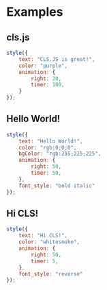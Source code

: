 # Examples

## cls.js

```javascript
style({
	text: "CLS.JS is great!",
    color: "purple",
    animation: {
        right: 20,
        timer: 100,
    }
});
```

## Hello World!

```javascript
style({
	text: "Hello World!",
    color: "rgb:0;0;0",
    bgColor: "rgb:255;225;225",
    animation: {
        right: 50,
        timer: 50,
    },
    font_style: "bold italic"
});
```

## Hi CLS!

```javascript
style({
	text: "Hi CLS!",
    color: "whitesmoke",
    animation: {
        right: 50,
        timer: 5,
    },
    font_style: "reverse"
});
```